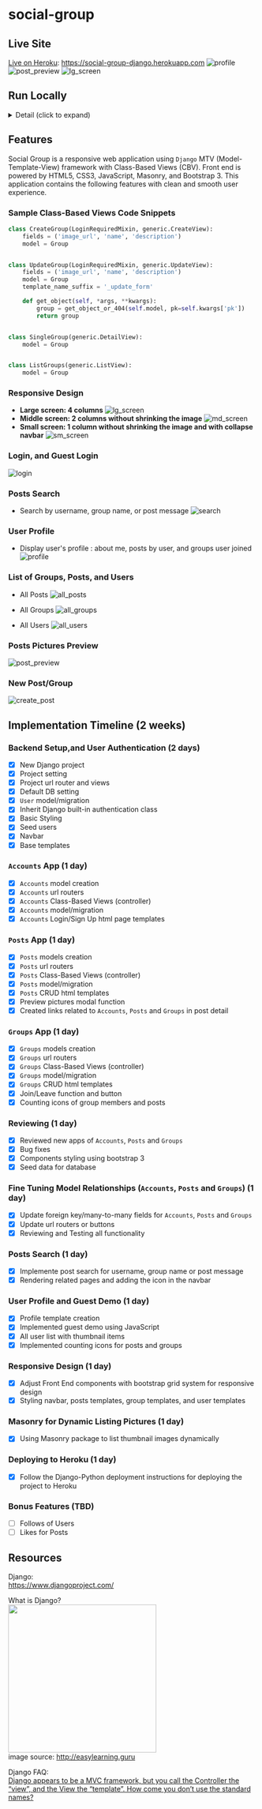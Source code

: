 # social-group

## Live Site
[Live on Heroku](https://social-group-django.herokuapp.com): https://social-group-django.herokuapp.com
![profile]
![post_preview]
![lg_screen]

## Run Locally  
<details>
  <summary>Detail (click to expand)</summary>

**Clone project**
```
git clone https://github.com/jasonx1011/social-group.git  
```
**If you are using Anaconda, do the following commands before virtualenv commands**
```
conda create -n py362 python=3.6.2
source activate py362
condo install virtualenv
```
**Using virtualenv venv**

```
virtualenv venv
source venv/bin/activate

pip install django==1.11
pip install -r requirements.txt
```
**Run Django**
```
python manage.py makemigrations
python manage.py migrate
python manage.py runserver
```
</details>

## Features

Social Group is a responsive web application using `Django` MTV (Model-Template-View) framework with Class-Based Views (CBV). Front end is powered by HTML5, CSS3, JavaScript, Masonry, and Bootstrap 3. This application contains the following features with clean and smooth user experience.

### Sample Class-Based Views Code Snippets
```python
class CreateGroup(LoginRequiredMixin, generic.CreateView):
    fields = ('image_url', 'name', 'description')
    model = Group


class UpdateGroup(LoginRequiredMixin, generic.UpdateView):
    fields = ('image_url', 'name', 'description')
    model = Group
    template_name_suffix = '_update_form'

    def get_object(self, *args, **kwargs):
        group = get_object_or_404(self.model, pk=self.kwargs['pk'])
        return group


class SingleGroup(generic.DetailView):
    model = Group


class ListGroups(generic.ListView):
    model = Group
```

### Responsive Design 
   * **Large screen: 4 columns**
![lg_screen]
   * **Middle screen: 2 columns without shrinking the image**
![md_screen]
   * **Small screen: 1 column without shrinking the image and with collapse navbar**
![sm_screen]

### Login, and Guest Login
![login]

### Posts Search
   * Search by username, group name, or post message
![search]

### User Profile
   * Display user's profile : about me, posts by user, and groups user joined
![profile]

### List of Groups, Posts, and Users
   * All Posts
![all_posts]

   * All Groups
![all_groups]

   * All Users
![all_users]

### Posts Pictures Preview
![post_preview]

### New Post/Group
![create_post]

[lg_screen]: ./assets/pics/lg_screen.png
[md_screen]: ./assets/pics/md_screen.png
[sm_screen]: ./assets/pics/sm_screen.png
[login]: ./assets/pics/login.png
[signup]: ./assets/pics/signup.png
[search]: ./assets/pics/search.png
[profile]: ./assets/pics/profile.png
[all_posts]: ./assets/pics/all_posts.png
[all_groups]: ./assets/pics/all_groups.png
[all_users]: ./assets/pics/all_users.png
[post_preview]: ./assets/pics/post_preview.png
[create_post]: ./assets/pics/create_post.png

## Implementation Timeline (2 weeks)

### Backend Setup,and User Authentication (2 days)

- [x] New Django project
- [x] Project setting
- [x] Project url router and views 
- [x] Default DB setting 
- [x] `User` model/migration
- [x] Inherit Django built-in authentication class
- [x] Basic Styling
- [x] Seed users
- [x] Navbar
- [x] Base templates
   
### `Accounts` App (1 day)

- [x] `Accounts` model creation
- [x] `Accounts` url routers
- [x] `Accounts` Class-Based Views (controller) 
- [x] `Accounts` model/migration 
- [x] `Accounts` Login/Sign Up html page templates

### `Posts` App (1 day)

- [x] `Posts` models creation
- [x] `Posts` url routers
- [x] `Posts` Class-Based Views (controller) 
- [x] `Posts` model/migration 
- [x] `Posts` CRUD html templates
- [x] Preview pictures modal function
- [x] Created links related to `Accounts`, `Posts` and `Groups` in post detail

### `Groups` App (1 day)
- [x] `Groups` models creation
- [x] `Groups` url routers
- [x] `Groups` Class-Based Views (controller) 
- [x] `Groups` model/migration 
- [x] `Groups` CRUD html templates
- [x] Join/Leave function and button
- [x] Counting icons of group members and posts

### Reviewing (1 day)

- [x] Reviewed new apps of `Accounts`, `Posts` and `Groups`
- [x] Bug fixes
- [x] Components styling using bootstrap 3
- [x] Seed data for database

### Fine Tuning Model Relationships (`Accounts`, `Posts` and `Groups`) (1 day)

- [x] Update foreign key/many-to-many fields for `Accounts`, `Posts` and `Groups`
- [x] Update url routers or buttons
- [x] Reviewing and Testing all functionality

### Posts Search (1 day)

- [x] Implemente post search for username, group name or post message 
- [x] Rendering related pages and adding the icon in the navbar

### User Profile and Guest Demo (1 day)

- [x] Profile template creation 
- [x] Implemented guest demo using JavaScript
- [x] All user list with thumbnail items 
- [x] Implemented counting icons for posts and groups

### Responsive Design (1 day)

- [x] Adjust Front End components with bootstrap grid system for responsive design
- [x] Styling navbar, posts templates, group templates, and user templates

### Masonry for Dynamic Listing Pictures (1 day)

- [x] Using Masonry package to list thumbnail images dynamically

### Deploying to Heroku (1 day)

- [x] Follow the Django-Python deployment instructions for deploying the project to Heroku


### Bonus Features (TBD)
- [ ] Follows of Users
- [ ] Likes for Posts

## Resources
Django:  
https://www.djangoproject.com/  

What is Django?  
<img src="https://www.filepicker.io/api/file/P6Z7Ac0UTVWr260Fvg7x" width=300 />  
image source: http://easylearning.guru   

Django FAQ:  
[Django appears to be a MVC framework, but you call the Controller the “view”, and the View the “template”. How come you don’t use the standard names?](https://docs.djangoproject.com/en/2.0/faq/general/)

 
